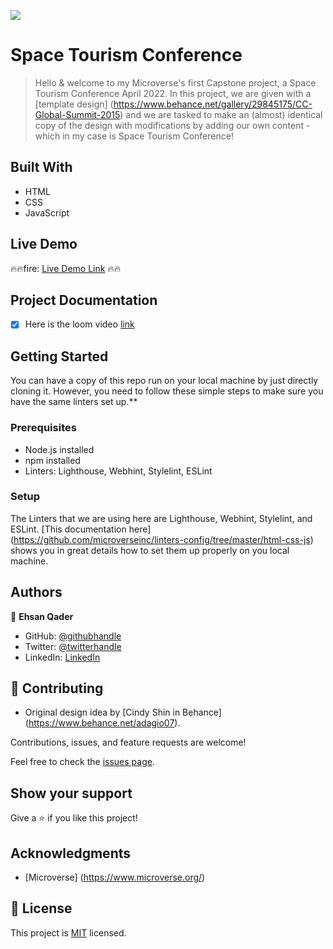 ![](https://img.shields.io/badge/Microverse-blueviolet)

# Space Tourism Conference

> Hello & welcome to my Microverse's first Capstone project, a Space Tourism Conference April 2022.  In this project, we are given with a [template design] (https://www.behance.net/gallery/29845175/CC-Global-Summit-2015) and we are tasked to make an (almost) identical copy of the design with modifications by adding our own content - which in my case is Space Tourism Conference!


## Built With

- HTML
- CSS
- JavaScript

## Live Demo 

:fire::fire:fire: [Live Demo Link](https://ehs9nino.github.io/capstone-o1-project/) :fire::fire:

## Project Documentation

- [x] Here is the loom video [link](https://www.loom.com/share/53a79428a4794b64b8bb91dddaee7799)

## Getting Started

You can have a copy of this repo run on your local machine by just directly cloning it. However, you need to follow these simple steps to make sure you have the same linters set up.**

### Prerequisites

- Node.js installed
- npm installed
- Linters: Lighthouse, Webhint, Stylelint, ESLint

### Setup

The Linters that we are using here are Lighthouse, Webhint, Stylelint, and ESLint. [This documentation here] (https://github.com/microverseinc/linters-config/tree/master/html-css-js) shows you in great details how to set them up properly on you local machine.


## Authors

👤 **Ehsan Qader**

- GitHub: [@githubhandle](https://github.com/ehs9nino)
- Twitter: [@twitterhandle](https://twitter.com/ehsan9nino)
- LinkedIn: [LinkedIn](https://www.linkedin.com/in/ehsan-qader-a230a6165/)


## 🤝 Contributing

- Original design idea by [Cindy Shin in Behance]
(https://www.behance.net/adagio07).

Contributions, issues, and feature requests are welcome!

Feel free to check the [issues page](../../issues/).


## Show your support

Give a ⭐️ if you like this project!

## Acknowledgments

- [Microverse] (https://www.microverse.org/)
## 📝 License

This project is [MIT](./MIT.md) licensed.
